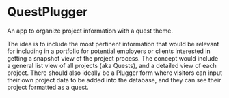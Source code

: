 # QuestPlugger
An app to organize project information with a quest theme.


The idea is to include the most pertinent information that would be relevant for including in a portfolio for potential employers or clients interested in getting a snapshot view of the project process.  The concept would include a general list view of all projects (aka Quests), and a detailed view of each project.  There should also ideally be a Plugger form where visitors can input their own project data to be added into the database, and they can see their project formatted as a quest.
